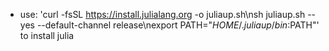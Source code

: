 - use: 'curl -fsSL https://install.julialang.org -o juliaup.sh\nsh juliaup.sh --yes --default-channel release\nexport PATH="$HOME/.juliaup/bin:$PATH"' to install julia